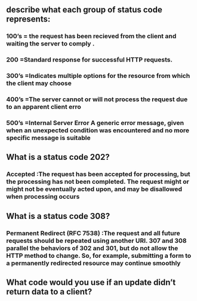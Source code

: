 
## describe what each group of status code represents:
### 100’s = the request has been recieved from the client and waiting the server to comply .
### 200 =Standard response for successful HTTP requests.
### 300’s =Indicates multiple options for the resource from which the client may choose 
### 400’s =The server cannot or will not process the request due to an apparent client erro
### 500’s =Internal Server Error A generic error message, given when an unexpected condition was encountered and no more specific message is suitable


## What is a status code 202?
###  Accepted :The request has been accepted for processing, but the processing has not been completed. The request might or might not be eventually acted upon, and may be disallowed when processing occurs

## What is a status code 308?
### Permanent Redirect (RFC 7538) :The request and all future requests should be repeated using another URI. 307 and 308 parallel the behaviors of 302 and 301, but do not allow the HTTP method to change. So, for example, submitting a form to a permanently redirected resource may continue smoothly


## What code would you use if an update didn’t return data to a client?
###
